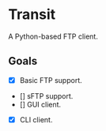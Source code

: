 # Transit
A Python-based FTP client. 

## Goals
 - [x] Basic FTP support.
 - [] sFTP support.
 - [] GUI client.
 - [x] CLI client.